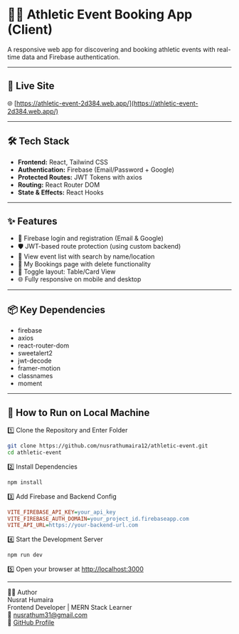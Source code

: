 # 🏃‍♀️ Athletic Event Booking App (Client)

A responsive web app for discovering and booking athletic events with real-time data and Firebase authentication.

---

## 🚀 Live Site

🌐 [https://athletic-event-2d384.web.app/](https://athletic-event-2d384.web.app/)

---

## 🛠️ Tech Stack

- **Frontend:** React, Tailwind CSS
- **Authentication:** Firebase (Email/Password + Google)
- **Protected Routes:** JWT Tokens with axios
- **Routing:** React Router DOM
- **State & Effects:** React Hooks

---

## ✨ Features

- 🔐 Firebase login and registration (Email & Google)
- 🛡️ JWT-based route protection (using custom backend)
- 📅 View event list with search by name/location
- 🧾 My Bookings page with delete functionality
- 🧰 Toggle layout: Table/Card View
- 🌐 Fully responsive on mobile and desktop

---

## 📦 Key Dependencies

- firebase
- axios
- react-router-dom
- sweetalert2
- jwt-decode
- framer-motion
- classnames
- moment

---

## 🧪 How to Run on Local Machine

1️⃣ Clone the Repository and Enter Folder

```bash
git clone https://github.com/nusrathumaira12/athletic-event.git
cd athletic-event
```

2️⃣ Install Dependencies  



```bash
npm install
```
3️⃣ Add Firebase and Backend Config  
```ini
VITE_FIREBASE_API_KEY=your_api_key  
VITE_FIREBASE_AUTH_DOMAIN=your_project_id.firebaseapp.com  
VITE_API_URL=https://your-backend-url.com
```
4️⃣ Start the Development Server
```bash
npm run dev
```

5️⃣ Open your browser at [http://localhost:3000](http://localhost:3000)

---

🙋‍♀️ Author  
Nusrat Humaira  
Frontend Developer | MERN Stack Learner  
📧 nusrathum31@gmail.com  
🔗 [GitHub Profile](https://github.com/nusrathumaira12)
